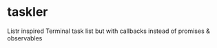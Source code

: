 # taskler
Listr inspired Terminal task list but with callbacks instead of promises &amp; observables
